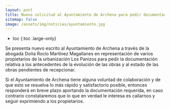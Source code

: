```yaml
---
layout: post
title: Nueva solicitud al Ayuntamiento de Archena para pedir documentación del estado de la urbanización Los Panizos
sitemap: false
image: /assets/img/noticias/ayuntamiento.jpg
---
```


* toc
{:toc .large-only}

Se presenta nuevo escrito al Ayuntamiento de Archena a través de la abogada Doña Rocío Martínez Magallanes en representación de varios propietarios de la urbanización Los Panizos para pedir la documentación relativa a los antecedentes de la evolución de las obras y al estado de las obras pendientes de recepcionar.  
  
Si el Ayuntamiento de Archena tiene alguna voluntad de colaboración y de que esto se resuelva lo más rápido y satisfactorio posible, entonces responderá en breve plazo aportando la documentación requerida, en caso contrario constataremos que lo que en verdad le interesa es callarnos y seguir exprimiendo a los propietarios. 


